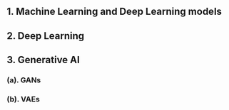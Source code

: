 ## 1. Machine Learning and Deep Learning models 

## 2. Deep Learning 

## 3. Generative AI 
###   (a). GANs 
###   (b). VAEs
<br>
<br>
<br>
